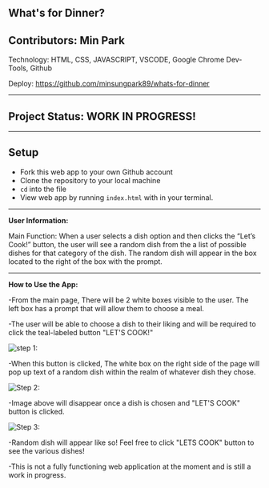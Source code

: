 ## What's for Dinner?

## Contributors: Min Park

Technology: HTML, CSS, JAVASCRIPT, VSCODE, Google Chrome Dev-Tools, Github

Deploy:
https://github.com/minsungpark89/whats-for-dinner
___________________________________________________________________________________________________________________________
## Project Status: WORK IN PROGRESS!
___________________________________________________________________________________________________________________________
## Setup

- Fork this web app to your own Github account
- Clone the repository to your local machine
- `cd` into the file
- View web app by running `index.html` with in your terminal.
___________________________________________________________________________________________________________________________
**User Information:**

Main Function: When a user selects a dish option and then clicks the “Let’s Cook!” button, the user will see a random dish from the a list of possible dishes for that category of the dish.  The random dish will appear in the box located to the right of the box with the prompt.
___________________________________________________________________________________________________________________________
**How to Use the App:**

-From the main page, There will be 2 white boxes visible to the user.  The left box has a prompt that will allow them to choose a meal. 

-The user will be able to choose a dish to their liking and will be required to click the teal-labeled button "LET'S COOK!"


![step 1:](https://user-images.githubusercontent.com/39206140/126923202-842235f8-dd85-487b-80f6-8c6f39034503.png)

 
-When this button is clicked, The white box on the right side of the page will pop up text of a random dish within the realm of whatever dish they chose.

![Step 2:](https://user-images.githubusercontent.com/39206140/126923310-68f1e6a4-ebdc-4c94-b7d2-99c282fe8bb7.png)

-Image above will disappear once a dish is chosen and "LET'S COOK" button is clicked.

![Step 3:](https://user-images.githubusercontent.com/39206140/126923370-b7220ee3-58ac-4694-83ad-e276aabf4373.png)

-Random dish will appear like so!  Feel free to click "LETS COOK" button to see the various dishes!

-This is not a fully functioning web application at the moment and is still a work in progress.  
